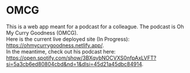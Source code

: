 # OMCG
This is a web app meant for a podcast for a colleague. The podcast is Oh My Curry Goodness (OMCG). </br>
Here is the current live deployed site (In Progress): https://ohmycurrygoodness.netlify.app/. </br>
In the meantime, check out his podcast here: https://open.spotify.com/show/3BXqybNOCVXS0nfpAxLVFT?si=5a3cb6ed80804cbd&nd=1&dlsi=45d21a45dbc84914. 

